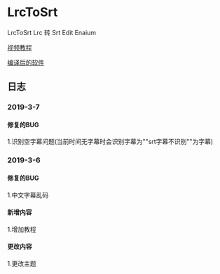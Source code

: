 # LrcToSrt
LrcToSrt Lrc 转 Srt
Edit Enaium

<a href="https://www.bilibili.com/video/av45475611">视频教程</a>

<a href="https://github.com/Enaium/LrcToSrt/blob/master/LrcToSrt/bin/Debug/LrcToSrt.exe">编译后的软件</a>

## 日志

### 2019-3-7

#### 修复的BUG
1.识别空字幕问题(当前时间无字幕时会识别字幕为""srt字幕不识别""为字幕)


### 2019-3-6

#### 修复的BUG
1.中文字幕乱码

#### 新增内容
1.增加教程

#### 更改内容
1.更改主题
